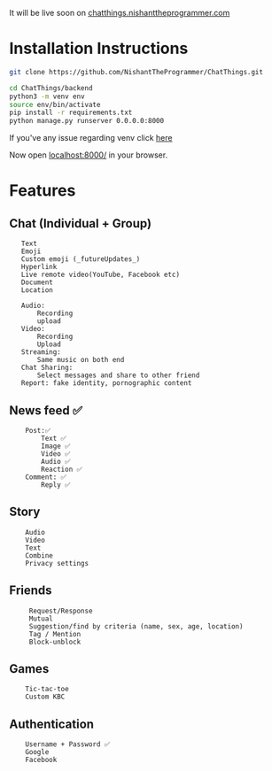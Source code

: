 It will be live soon on 
[chatthings.nishanttheprogrammer.com](chatthings.nishanttheprogrammer.com)

# Installation Instructions
```sh
git clone https://github.com/NishantTheProgrammer/ChatThings.git
```
```sh
cd ChatThings/backend
python3 -m venv env
source env/bin/activate
pip install -r requirements.txt
python manage.py runserver 0.0.0.0:8000
```
If you've any issue regarding venv click [here](https://packaging.python.org/guides/installing-using-pip-and-virtual-environments/)

Now open [localhost:8000/](localhost:8000/) in your browser.

# Features


## Chat (Individual + Group)
       Text
       Emoji
       Custom emoji (_futureUpdates_)
       Hyperlink
       Live remote video(YouTube, Facebook etc)
       Document
       Location

       Audio:
           Recording
           upload
       Video:
           Recording
           Upload
       Streaming:
           Same music on both end
       Chat Sharing:
           Select messages and share to other friend
       Report: fake identity, pornographic content
## News feed ✅
        Post:✅
            Text ✅
            Image ✅
            Video ✅
            Audio ✅
            Reaction ✅
        Comment: ✅
            Reply ✅
## Story
        Audio
        Video
        Text
        Combine
        Privacy settings
## Friends
         Request/Response
         Mutual
         Suggestion/find by criteria (name, sex, age, location)
         Tag / Mention
         Block-unblock
## Games
        Tic-tac-toe
        Custom KBC
## Authentication
        Username + Password ✅
        Google
        Facebook
